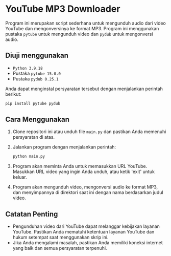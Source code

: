 # YouTube MP3 Downloader

Program ini merupakan script sederhana untuk mengunduh audio dari video YouTube dan mengonversinya ke format MP3. Program ini menggunakan pustaka `pytube` untuk mengunduh video dan `pydub` untuk mengonversi audio.

## Diuji menggunakan
- `Python 3.9.18`
- Pustaka `pytube 15.0.0` 
- Pustaka `pydub 0.25.1`

Anda dapat menginstal persyaratan tersebut dengan menjalankan perintah berikut:

```bash
pip install pytube pydub
```

## Cara Menggunakan

1. Clone repositori ini atau unduh file `main.py` dan pastikan Anda memenuhi persyaratan di atas.
2. Jalankan program dengan menjalankan perintah:

    ```bash
    python main.py
    ```

3. Program akan meminta Anda untuk memasukkan URL YouTube. Masukkan URL video yang ingin Anda unduh, atau ketik 'exit' untuk keluar.

4. Program akan mengunduh video, mengonversi audio ke format MP3, dan menyimpannya di direktori saat ini dengan nama berdasarkan judul video.

## Catatan Penting
- Pengunduhan video dari YouTube dapat melanggar kebijakan layanan YouTube. Pastikan Anda mematuhi ketentuan layanan YouTube dan hukum setempat saat menggunakan skrip ini.
- Jika Anda mengalami masalah, pastikan Anda memiliki koneksi internet yang baik dan semua persyaratan terpenuhi.
